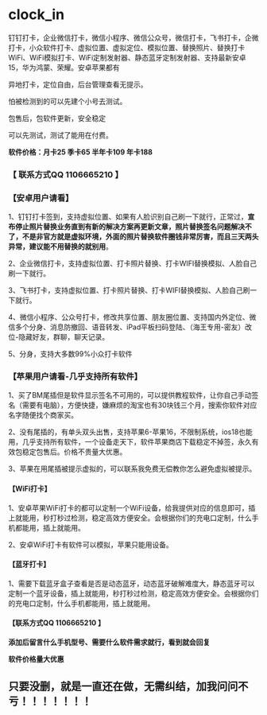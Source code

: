 # clock_in
钉钉打卡，企业微信打卡，微信小程序、微信公众号，微信打卡，飞书打卡，企微打卡，小众软件打卡、虚拟位置、虚拟定位、模拟位置、替换照片、替换打卡WiFi、WiFi模拟打卡、WiFi定制发射器、静态蓝牙定制发射器、支持最新安卓15，华为鸿蒙、荣耀。安卓苹果都有

异地打卡，定位自由，后台管理查看无提示。

怕被检测到的可以先建个小号去测试。

包售后，包软件更新，安全稳定

可以先测试，测试了能用在付费。

**软件价格：月卡25 季卡65 半年卡109 年卡188**

### **【 联系方式QQ 1106665210  】**

### 【安卓用户请看】

1、钉钉打卡签到，支持虚拟位置、如果有人脸识别自己刷一下就行，正常过，**宣布停止照片替换业务直到有新的解决方案再更新文章，照片替换签名问题解决不了，不是非官方就是虚拟环境，外面的照片替换软件圈钱非常厉害，而且三天两头异常，建议能不用替换的就别用**。

2、企业微信打卡，支持虚拟位置、打卡照片替换、打卡WIFI替换模拟、人脸自己刷一下就行。

3、飞书打卡，支持虚拟位置、打卡照片替换、打卡WIFI替换模拟、人脸自己刷一下就行。

4、微信小程序、公众号打卡，修改共享位置、朋友圈位置、支持国内外定位、微信多个分身、消息防撤回、语音转发、iPad平板扫码登陆、（海王专用-密友）改位-隐藏好友，群聊，聊天记录。

5、分身，支持大多数99%小众打卡软件



### 【苹果用户请看-几乎支持所有软件】

1、买了BM尾插但是软件显示签名不可用的，可以提供教程软件，让你自己手动签名（需要有电脑），方便快捷，嫌麻烦的淘宝也有30块钱三个月，搜索你软件对应名字随便找个商家买。

2、没有尾插的，有单头双头出售，支持苹果6-苹果16，不限制系统，ios18也能用，几乎支持所有软件，一个设备走天下，软件苹果商店下载稳定不掉签，永久有效包稳定包售后。价格不贵量大优惠。

3、苹果在用尾插被提示虚拟的，可以联系我免费无偿教你怎么避免虚拟被提示。



#### 【WiFi打卡】

1、安卓苹果WiFi打卡的都可以定制一个WiFi设备，给我提供对应的信息即可，插上就能用，秒打秒过检测，稳定高效方便安全。会根据你们的充电口定制，什么手机都能用，插上就能用。

2、安卓WiFi打卡有软件可以模拟，苹果只能用设备。

#### 【蓝牙打卡】

1、需要下载蓝牙盒子查看是否是动态蓝牙，动态蓝牙破解难度大，静态蓝牙可以定制一个蓝牙设备，插上就能用，秒打秒过检测，稳定高效方便安全。会根据你们的充电口定制，什么手机都能用，插上就能用。



#### **【联系方式QQ 1106665210  】**

**添加后留言什么手机型号、需要什么软件需求就行，看到就会回复**

**软件价格量大优惠**





## 只要没删，就是一直还在做，无需纠结，加我问问不亏！！！！！！！
